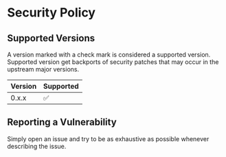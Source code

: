 # Security Policy

## Supported Versions

A version marked with a check mark is considered a supported version. Supported version get backports of security patches that may occur in the upstream major versions.

| Version | Supported          |
| ------- | ------------------ |
| 0.x.x   | :white_check_mark: |

## Reporting a Vulnerability

Simply open an issue and try to be as exhaustive as possible whenever describing the issue.